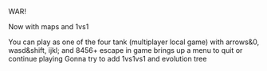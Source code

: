 WAR!

Now with maps and 1vs1

You can play as one of the four tank (multiplayer local game) with arrows&0, wasd&shift, ijkl; and 8456+
escape in game brings up a menu to quit or continue playing
Gonna try to add 1vs1vs1 and evolution tree
